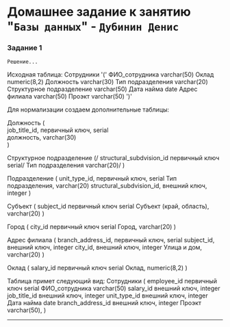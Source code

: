 # Домашнее задание к занятию "`Базы данных`" - `Дубинин Денис`



### Задание 1

`Решение...`

Исходная таблица: Сотрудники '('
	ФИО_сотрудника  	varchar(50)
	Оклад 			numeric(8,2)
	Должность		varchar(30)
	Тип подразделения 	varchar(20)
	Структурное подразделение varchar(50)
	Дата найма 		date
	Адрес филиала 		varchar(50)
	Проэкт 			varchar(50)
')'

Для нормализации создаем дополнительные таблицы:

Должность (\
	job_title_id, первичный ключ, serial\
	должность, varchar(30)\
)

Структурное подразделение (/
	structural_subdvision_id первичный ключ serial/
	Тип подразделения varchar(20)/
)

Подразделение (
	unit_type_id, первичный ключ, serial
	Тип подразделения, varchar(20)
	structural_subdvision_id, внешний ключ, integer 
)

Субъект (
	subject_id первичный ключ serial
	Субъект (край, область), varchar(20)
)

Город (
	city_id первичный ключ serial
	Город, varchar(20)
)

Адрес филиала (
	branch_address_id, первичный ключ, serial
	subject_id, внешний ключ, integer
	city_id, внешний ключ, integer
	Улица и дом, varchar(20) 
)

Оклад (
	salary_id первичный ключ serial
	Оклад, numeric(8,2)
)

Таблица примет следующий вид:
Сотрудники (
	employee_id	первичный ключ serial
	ФИО_сотрудника  varchar(50)
	salary_id 	внешний ключ, integer
	job_title_id	внешний ключ, integer
	unit_type_id 	внешний ключ, integer
	Дата найма 	date
	branch_address_id внешний ключ, integer
	Проэкт 		varchar(50),
)



---


